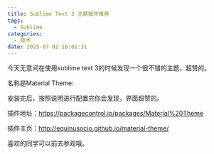 ```yaml
---
title: Sublime Text 3 主题插件推荐
tags:
  - Sublime
categories:
  - 技术
date: 2025-07-02 16:01:31
---
```


今天无意间在使用sublime text 3的时候发现一个很不错的主题，超赞的。

名称是Material Theme:

安装完后，按照说明进行配置完你会发现，界面超赞的。

插件地址：<https://packagecontrol.io/packages/Material%20Theme>

插件主页：<http://equinusocio.github.io/material-theme/>

喜欢的同学可以前去参观哦。


